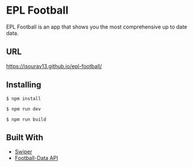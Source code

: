 # EPL Football

EPL Football is an app that shows you the most comprehensive up to date data.

## URL
https://isourav13.github.io/epl-football/



## Installing

```$ npm install```

```$ npm run dev```

```$ npm run build```


## Built With


* [Swiper](https://swiperjs.com/)
* [Football-Data API](https://www.football-data.org/documentation/quickstart)




